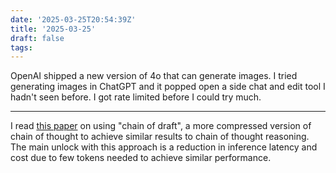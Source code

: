 ```yaml
---
date: '2025-03-25T20:54:39Z'
title: '2025-03-25'
draft: false
tags:
---
```


OpenAI shipped a new version of 4o that can generate images.
I tried generating images in ChatGPT and it popped open a side chat and edit tool I hadn't seen before.
I got rate limited before I could try much.

---

I read [this paper](https://arxiv.org/pdf/2502.18600) on using "chain of draft", a more compressed version of chain of thought to achieve similar results to chain of thought reasoning.
The main unlock with this approach is a reduction in inference latency and cost due to few tokens needed to achieve similar performance.

